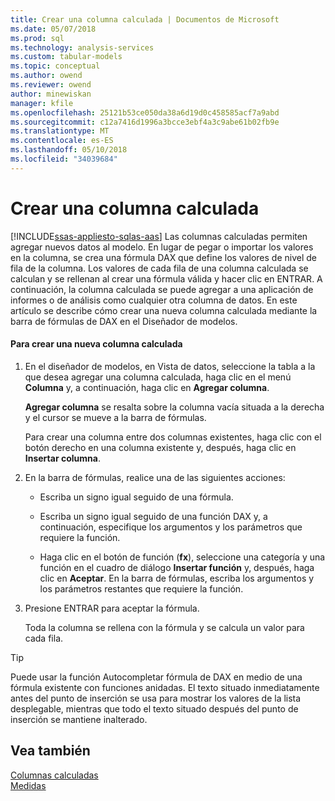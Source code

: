 ```yaml
---
title: Crear una columna calculada | Documentos de Microsoft
ms.date: 05/07/2018
ms.prod: sql
ms.technology: analysis-services
ms.custom: tabular-models
ms.topic: conceptual
ms.author: owend
ms.reviewer: owend
author: minewiskan
manager: kfile
ms.openlocfilehash: 25121b53ce050da38a6d19d0c458585acf7a9abd
ms.sourcegitcommit: c12a7416d1996a3bcce3ebf4a3c9abe61b02fb9e
ms.translationtype: MT
ms.contentlocale: es-ES
ms.lasthandoff: 05/10/2018
ms.locfileid: "34039684"
---
```

# <a name="create-a-calculated-column"></a>Crear una columna calculada
[!INCLUDE[ssas-appliesto-sqlas-aas](../../includes/ssas-appliesto-sqlas-aas.md)]
  Las columnas calculadas permiten agregar nuevos datos al modelo. En lugar de pegar o importar los valores en la columna, se crea una fórmula DAX que define los valores de nivel de fila de la columna. Los valores de cada fila de una columna calculada se calculan y se rellenan al crear una fórmula válida y hacer clic en ENTRAR. A continuación, la columna calculada se puede agregar a una aplicación de informes o de análisis como cualquier otra columna de datos. En este artículo se describe cómo crear una nueva columna calculada mediante la barra de fórmulas de DAX en el Diseñador de modelos.  
  
#### <a name="to-create-a-new-calculated-column"></a>Para crear una nueva columna calculada  
  
1.  En el diseñador de modelos, en Vista de datos, seleccione la tabla a la que desea agregar una columna calculada, haga clic en el menú **Columna** y, a continuación, haga clic en **Agregar columna**.  
  
     **Agregar columna** se resalta sobre la columna vacía situada a la derecha y el cursor se mueve a la barra de fórmulas.  
  
     Para crear una columna entre dos columnas existentes, haga clic con el botón derecho en una columna existente y, después, haga clic en **Insertar columna**.  
  
2.  En la barra de fórmulas, realice una de las siguientes acciones:  
  
    -   Escriba un signo igual seguido de una fórmula.  
  
    -   Escriba un signo igual seguido de una función DAX y, a continuación, especifique los argumentos y los parámetros que requiere la función.  
  
    -   Haga clic en el botón de función (**fx**), seleccione una categoría y una función en el cuadro de diálogo **Insertar función** y, después, haga clic en **Aceptar**. En la barra de fórmulas, escriba los argumentos y los parámetros restantes que requiere la función.  
  
3.  Presione ENTRAR para aceptar la fórmula.  
  
     Toda la columna se rellena con la fórmula y se calcula un valor para cada fila.  
  
> [!TIP]  
>  Puede usar la función Autocompletar fórmula de DAX en medio de una fórmula existente con funciones anidadas. El texto situado inmediatamente antes del punto de inserción se usa para mostrar los valores de la lista desplegable, mientras que todo el texto situado después del punto de inserción se mantiene inalterado.  
  
## <a name="see-also"></a>Vea también  
 [Columnas calculadas](../../analysis-services/tabular-models/ssas-calculated-columns.md)   
 [Medidas](../../analysis-services/tabular-models/measures-ssas-tabular.md)  
  
  

